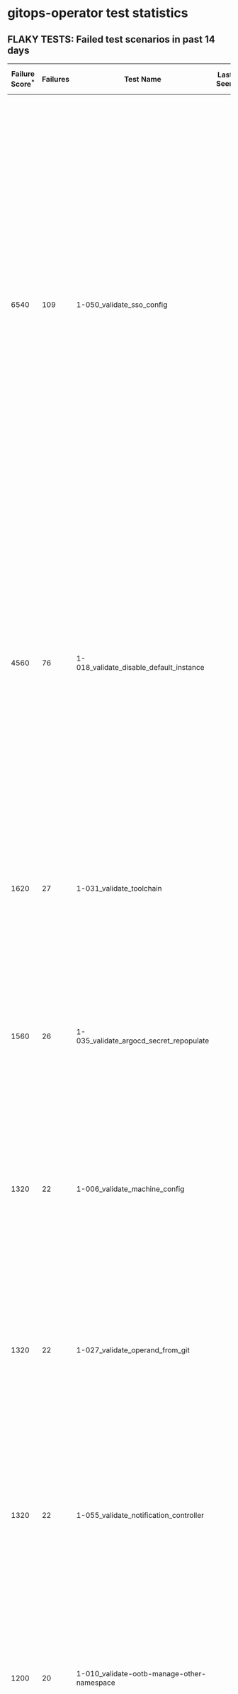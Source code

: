 # gitops-operator test statistics
## FLAKY TESTS: Failed test scenarios in past 14 days
| Failure Score<sup>*</sup> | Failures | Test Name | Last Seen | PR List and Logs 
|---|---|---|---|---|
| 6540 | 109 | 1-050_validate_sso_config  |  | 10: [#514](https://github.com/redhat-developer/gitops-operator/pull//514)<sup>[1](https://storage.googleapis.com/origin-ci-test/pr-logs/pull/redhat-developer_gitops-operator/514/pull-ci-redhat-developer-gitops-operator-master-v4.12-kuttl-sequential/1658465084092977152/build-log.txt), [2](https://storage.googleapis.com/origin-ci-test/pr-logs/pull/redhat-developer_gitops-operator/514/pull-ci-redhat-developer-gitops-operator-master-v4.11-kuttl-sequential/1658354300088225792/build-log.txt), [3](https://storage.googleapis.com/origin-ci-test/pr-logs/pull/redhat-developer_gitops-operator/514/pull-ci-redhat-developer-gitops-operator-master-v4.11-kuttl-sequential/1658465084034256896/build-log.txt), [4](https://storage.googleapis.com/origin-ci-test/pr-logs/pull/redhat-developer_gitops-operator/514/pull-ci-redhat-developer-gitops-operator-master-v4.11-kuttl-sequential/1658420425194999808/build-log.txt), [5](https://storage.googleapis.com/origin-ci-test/pr-logs/pull/redhat-developer_gitops-operator/514/pull-ci-redhat-developer-gitops-operator-master-v4.10-kuttl-sequential/1658465083979730944/build-log.txt), [6](https://storage.googleapis.com/origin-ci-test/pr-logs/pull/redhat-developer_gitops-operator/514/pull-ci-redhat-developer-gitops-operator-master-v4.12-kuttl-sequential/1658354300113391616/build-log.txt), [7](https://storage.googleapis.com/origin-ci-test/pr-logs/pull/redhat-developer_gitops-operator/514/pull-ci-redhat-developer-gitops-operator-master-v4.10-kuttl-sequential/1658420425165639680/build-log.txt), [8](https://storage.googleapis.com/origin-ci-test/pr-logs/pull/redhat-developer_gitops-operator/514/pull-ci-redhat-developer-gitops-operator-master-v4.11-kuttl-sequential/1658197836946214912/build-log.txt), [9](https://storage.googleapis.com/origin-ci-test/pr-logs/pull/redhat-developer_gitops-operator/514/pull-ci-redhat-developer-gitops-operator-master-v4.11-kuttl-sequential/1658392432355577856/build-log.txt), [10](https://storage.googleapis.com/origin-ci-test/pr-logs/pull/redhat-developer_gitops-operator/514/pull-ci-redhat-developer-gitops-operator-master-v4.10-kuttl-sequential/1658392420389228544/build-log.txt), [11](https://storage.googleapis.com/origin-ci-test/pr-logs/pull/redhat-developer_gitops-operator/514/pull-ci-redhat-developer-gitops-operator-master-v4.11-kuttl-sequential/1658365358920175616/build-log.txt)</sup> [#510](https://github.com/redhat-developer/gitops-operator/pull//510)<sup>[1](https://storage.googleapis.com/origin-ci-test/pr-logs/pull/redhat-developer_gitops-operator/510/pull-ci-redhat-developer-gitops-operator-master-v4.10-kuttl-sequential/1658059091932614656/build-log.txt), [2](https://storage.googleapis.com/origin-ci-test/pr-logs/pull/redhat-developer_gitops-operator/510/pull-ci-redhat-developer-gitops-operator-master-v4.12-kuttl-sequential/1658059095208366080/build-log.txt), [3](https://storage.googleapis.com/origin-ci-test/pr-logs/pull/redhat-developer_gitops-operator/510/pull-ci-redhat-developer-gitops-operator-master-v4.10-kuttl-sequential/1658215010754629632/build-log.txt), [4](https://storage.googleapis.com/origin-ci-test/pr-logs/pull/redhat-developer_gitops-operator/510/pull-ci-redhat-developer-gitops-operator-master-v4.12-kuttl-sequential/1658358886354128896/build-log.txt), [5](https://storage.googleapis.com/origin-ci-test/pr-logs/pull/redhat-developer_gitops-operator/510/pull-ci-redhat-developer-gitops-operator-master-v4.12-kuttl-sequential/1658506226616504320/build-log.txt), [6](https://storage.googleapis.com/origin-ci-test/pr-logs/pull/redhat-developer_gitops-operator/510/pull-ci-redhat-developer-gitops-operator-master-v4.12-kuttl-sequential/1658215010867875840/build-log.txt), [7](https://storage.googleapis.com/origin-ci-test/pr-logs/pull/redhat-developer_gitops-operator/510/pull-ci-redhat-developer-gitops-operator-master-v4.11-kuttl-sequential/1658059092075220992/build-log.txt), [8](https://storage.googleapis.com/origin-ci-test/pr-logs/pull/redhat-developer_gitops-operator/510/pull-ci-redhat-developer-gitops-operator-master-v4.10-kuttl-sequential/1658506223344947200/build-log.txt), [9](https://storage.googleapis.com/origin-ci-test/pr-logs/pull/redhat-developer_gitops-operator/510/pull-ci-redhat-developer-gitops-operator-master-v4.10-kuttl-sequential/1658358855622463488/build-log.txt), [10](https://storage.googleapis.com/origin-ci-test/pr-logs/pull/redhat-developer_gitops-operator/510/pull-ci-redhat-developer-gitops-operator-master-v4.11-kuttl-sequential/1658215010838515712/build-log.txt), [11](https://storage.googleapis.com/origin-ci-test/pr-logs/pull/redhat-developer_gitops-operator/510/pull-ci-redhat-developer-gitops-operator-master-v4.11-kuttl-sequential/1658358867030970368/build-log.txt)</sup> [#508](https://github.com/redhat-developer/gitops-operator/pull//508)<sup>[1](https://storage.googleapis.com/origin-ci-test/pr-logs/pull/redhat-developer_gitops-operator/508/pull-ci-redhat-developer-gitops-operator-master-v4.10-kuttl-sequential/1658354020936323072/build-log.txt), [2](https://storage.googleapis.com/origin-ci-test/pr-logs/pull/redhat-developer_gitops-operator/508/pull-ci-redhat-developer-gitops-operator-master-v4.12-kuttl-sequential/1658198193130704896/build-log.txt), [3](https://storage.googleapis.com/origin-ci-test/pr-logs/pull/redhat-developer_gitops-operator/508/pull-ci-redhat-developer-gitops-operator-master-v4.10-kuttl-sequential/1658163454709600256/build-log.txt), [4](https://storage.googleapis.com/origin-ci-test/pr-logs/pull/redhat-developer_gitops-operator/508/pull-ci-redhat-developer-gitops-operator-master-v4.12-kuttl-sequential/1658331608115056640/build-log.txt), [5](https://storage.googleapis.com/origin-ci-test/pr-logs/pull/redhat-developer_gitops-operator/508/pull-ci-redhat-developer-gitops-operator-master-v4.12-kuttl-sequential/1658154383365378048/build-log.txt), [6](https://storage.googleapis.com/origin-ci-test/pr-logs/pull/redhat-developer_gitops-operator/508/pull-ci-redhat-developer-gitops-operator-master-v4.10-kuttl-sequential/1658567556685893632/build-log.txt), [7](https://storage.googleapis.com/origin-ci-test/pr-logs/pull/redhat-developer_gitops-operator/508/pull-ci-redhat-developer-gitops-operator-master-v4.11-kuttl-sequential/1658129937313304576/build-log.txt), [8](https://storage.googleapis.com/origin-ci-test/pr-logs/pull/redhat-developer_gitops-operator/508/pull-ci-redhat-developer-gitops-operator-master-v4.11-kuttl-sequential/1658567556832694272/build-log.txt), [9](https://storage.googleapis.com/origin-ci-test/pr-logs/pull/redhat-developer_gitops-operator/508/pull-ci-redhat-developer-gitops-operator-master-v4.11-kuttl-sequential/1658354021087318016/build-log.txt), [10](https://storage.googleapis.com/origin-ci-test/pr-logs/pull/redhat-developer_gitops-operator/508/pull-ci-redhat-developer-gitops-operator-master-v4.12-kuttl-sequential/1658180853982826496/build-log.txt), [11](https://storage.googleapis.com/origin-ci-test/pr-logs/pull/redhat-developer_gitops-operator/508/pull-ci-redhat-developer-gitops-operator-master-v4.11-kuttl-sequential/1658180850874847232/build-log.txt), [12](https://storage.googleapis.com/origin-ci-test/pr-logs/pull/redhat-developer_gitops-operator/508/pull-ci-redhat-developer-gitops-operator-master-v4.11-kuttl-sequential/1658331608089890816/build-log.txt), [13](https://storage.googleapis.com/origin-ci-test/pr-logs/pull/redhat-developer_gitops-operator/508/pull-ci-redhat-developer-gitops-operator-master-v4.12-kuttl-sequential/1658567560020365312/build-log.txt)</sup> [#505](https://github.com/redhat-developer/gitops-operator/pull//505)<sup>[1](https://storage.googleapis.com/origin-ci-test/pr-logs/pull/redhat-developer_gitops-operator/505/pull-ci-redhat-developer-gitops-operator-master-v4.10-kuttl-sequential/1658010095881031680/build-log.txt), [2](https://storage.googleapis.com/origin-ci-test/pr-logs/pull/redhat-developer_gitops-operator/505/pull-ci-redhat-developer-gitops-operator-master-v4.11-kuttl-sequential/1657942367698685952/build-log.txt), [3](https://storage.googleapis.com/origin-ci-test/pr-logs/pull/redhat-developer_gitops-operator/505/pull-ci-redhat-developer-gitops-operator-master-v4.11-kuttl-sequential/1658049413311893504/build-log.txt), [4](https://storage.googleapis.com/origin-ci-test/pr-logs/pull/redhat-developer_gitops-operator/505/pull-ci-redhat-developer-gitops-operator-master-v4.12-kuttl-sequential/1658153502930636800/build-log.txt), [5](https://storage.googleapis.com/origin-ci-test/pr-logs/pull/redhat-developer_gitops-operator/505/pull-ci-redhat-developer-gitops-operator-master-v4.10-kuttl-sequential/1658071704628367360/build-log.txt), [6](https://storage.googleapis.com/origin-ci-test/pr-logs/pull/redhat-developer_gitops-operator/505/pull-ci-redhat-developer-gitops-operator-master-v4.12-kuttl-sequential/1658010099144200192/build-log.txt), [7](https://storage.googleapis.com/origin-ci-test/pr-logs/pull/redhat-developer_gitops-operator/505/pull-ci-redhat-developer-gitops-operator-master-v4.10-kuttl-sequential/1658120807475318784/build-log.txt), [8](https://storage.googleapis.com/origin-ci-test/pr-logs/pull/redhat-developer_gitops-operator/505/pull-ci-redhat-developer-gitops-operator-master-v4.10-kuttl-sequential/1658306858416345088/build-log.txt), [9](https://storage.googleapis.com/origin-ci-test/pr-logs/pull/redhat-developer_gitops-operator/505/pull-ci-redhat-developer-gitops-operator-master-v4.10-kuttl-sequential/1658190021930258432/build-log.txt), [10](https://storage.googleapis.com/origin-ci-test/pr-logs/pull/redhat-developer_gitops-operator/505/pull-ci-redhat-developer-gitops-operator-master-v4.12-kuttl-sequential/1658190022047698944/build-log.txt), [11](https://storage.googleapis.com/origin-ci-test/pr-logs/pull/redhat-developer_gitops-operator/505/pull-ci-redhat-developer-gitops-operator-master-v4.10-kuttl-sequential/1658049413173481472/build-log.txt), [12](https://storage.googleapis.com/origin-ci-test/pr-logs/pull/redhat-developer_gitops-operator/505/pull-ci-redhat-developer-gitops-operator-master-v4.12-kuttl-sequential/1658140130528989184/build-log.txt), [13](https://storage.googleapis.com/origin-ci-test/pr-logs/pull/redhat-developer_gitops-operator/505/pull-ci-redhat-developer-gitops-operator-master-v4.12-kuttl-sequential/1658306858449899520/build-log.txt), [14](https://storage.googleapis.com/origin-ci-test/pr-logs/pull/redhat-developer_gitops-operator/505/pull-ci-redhat-developer-gitops-operator-master-v4.12-kuttl-sequential/1658049416503758848/build-log.txt), [15](https://storage.googleapis.com/origin-ci-test/pr-logs/pull/redhat-developer_gitops-operator/505/pull-ci-redhat-developer-gitops-operator-master-v4.10-kuttl-sequential/1657942367560273920/build-log.txt), [16](https://storage.googleapis.com/origin-ci-test/pr-logs/pull/redhat-developer_gitops-operator/505/pull-ci-redhat-developer-gitops-operator-master-v4.10-kuttl-sequential/1658174433577144320/build-log.txt), [17](https://storage.googleapis.com/origin-ci-test/pr-logs/pull/redhat-developer_gitops-operator/505/pull-ci-redhat-developer-gitops-operator-master-v4.10-kuttl-sequential/1658140130440908800/build-log.txt)</sup> [#503](https://github.com/redhat-developer/gitops-operator/pull//503)<sup>[1](https://storage.googleapis.com/origin-ci-test/pr-logs/pull/redhat-developer_gitops-operator/503/pull-ci-redhat-developer-gitops-operator-master-v4.11-kuttl-sequential/1658391015171559424/build-log.txt), [2](https://storage.googleapis.com/origin-ci-test/pr-logs/pull/redhat-developer_gitops-operator/503/pull-ci-redhat-developer-gitops-operator-master-v4.10-kuttl-sequential/1658391002689310720/build-log.txt), [3](https://storage.googleapis.com/origin-ci-test/pr-logs/pull/redhat-developer_gitops-operator/503/pull-ci-redhat-developer-gitops-operator-master-v4.12-kuttl-sequential/1658391025212723200/build-log.txt), [4](https://storage.googleapis.com/origin-ci-test/pr-logs/pull/redhat-developer_gitops-operator/503/pull-ci-redhat-developer-gitops-operator-master-v4.12-kuttl-sequential/1658457231030489088/build-log.txt)</sup> [#501](https://github.com/redhat-developer/gitops-operator/pull//501)<sup>[1](https://storage.googleapis.com/origin-ci-test/pr-logs/pull/redhat-developer_gitops-operator/501/pull-ci-redhat-developer-gitops-operator-master-v4.12-kuttl-sequential/1657004468954206208/build-log.txt), [2](https://storage.googleapis.com/origin-ci-test/pr-logs/pull/redhat-developer_gitops-operator/501/pull-ci-redhat-developer-gitops-operator-master-v4.12-kuttl-sequential/1657084514473611264/build-log.txt), [3](https://storage.googleapis.com/origin-ci-test/pr-logs/pull/redhat-developer_gitops-operator/501/pull-ci-redhat-developer-gitops-operator-master-v4.12-kuttl-sequential/1656339950376849408/build-log.txt), [4](https://storage.googleapis.com/origin-ci-test/pr-logs/pull/redhat-developer_gitops-operator/501/pull-ci-redhat-developer-gitops-operator-master-v4.12-kuttl-sequential/1656534343239077888/build-log.txt), [5](https://storage.googleapis.com/origin-ci-test/pr-logs/pull/redhat-developer_gitops-operator/501/pull-ci-redhat-developer-gitops-operator-master-v4.10-kuttl-sequential/1656339947088515072/build-log.txt), [6](https://storage.googleapis.com/origin-ci-test/pr-logs/pull/redhat-developer_gitops-operator/501/pull-ci-redhat-developer-gitops-operator-master-v4.11-kuttl-sequential/1657053258805415936/build-log.txt), [7](https://storage.googleapis.com/origin-ci-test/pr-logs/pull/redhat-developer_gitops-operator/501/pull-ci-redhat-developer-gitops-operator-master-v4.11-kuttl-sequential/1656559146540994560/build-log.txt), [8](https://storage.googleapis.com/origin-ci-test/pr-logs/pull/redhat-developer_gitops-operator/501/pull-ci-redhat-developer-gitops-operator-master-v4.11-kuttl-sequential/1657032837796204544/build-log.txt), [9](https://storage.googleapis.com/origin-ci-test/pr-logs/pull/redhat-developer_gitops-operator/501/pull-ci-redhat-developer-gitops-operator-master-v4.11-kuttl-sequential/1656895839949295616/build-log.txt), [10](https://storage.googleapis.com/origin-ci-test/pr-logs/pull/redhat-developer_gitops-operator/501/pull-ci-redhat-developer-gitops-operator-master-v4.12-kuttl-sequential/1656370998829649920/build-log.txt), [11](https://storage.googleapis.com/origin-ci-test/pr-logs/pull/redhat-developer_gitops-operator/501/pull-ci-redhat-developer-gitops-operator-master-v4.11-kuttl-sequential/1657760389410066432/build-log.txt), [12](https://storage.googleapis.com/origin-ci-test/pr-logs/pull/redhat-developer_gitops-operator/501/pull-ci-redhat-developer-gitops-operator-master-v4.10-kuttl-sequential/1656559113414381568/build-log.txt), [13](https://storage.googleapis.com/origin-ci-test/pr-logs/pull/redhat-developer_gitops-operator/501/pull-ci-redhat-developer-gitops-operator-master-v4.12-kuttl-sequential/1657057777031319552/build-log.txt), [14](https://storage.googleapis.com/origin-ci-test/pr-logs/pull/redhat-developer_gitops-operator/501/pull-ci-redhat-developer-gitops-operator-master-v4.11-kuttl-sequential/1657004468895485952/build-log.txt), [15](https://storage.googleapis.com/origin-ci-test/pr-logs/pull/redhat-developer_gitops-operator/501/pull-ci-redhat-developer-gitops-operator-master-v4.11-kuttl-sequential/1657042481423847424/build-log.txt), [16](https://storage.googleapis.com/origin-ci-test/pr-logs/pull/redhat-developer_gitops-operator/501/pull-ci-redhat-developer-gitops-operator-master-v4.10-kuttl-sequential/1656534375157731328/build-log.txt), [17](https://storage.googleapis.com/origin-ci-test/pr-logs/pull/redhat-developer_gitops-operator/501/pull-ci-redhat-developer-gitops-operator-master-v4.12-kuttl-sequential/1656895840012210176/build-log.txt), [18](https://storage.googleapis.com/origin-ci-test/pr-logs/pull/redhat-developer_gitops-operator/501/pull-ci-redhat-developer-gitops-operator-master-v4.12-kuttl-sequential/1656559145744076800/build-log.txt), [19](https://storage.googleapis.com/origin-ci-test/pr-logs/pull/redhat-developer_gitops-operator/501/pull-ci-redhat-developer-gitops-operator-master-v4.12-kuttl-sequential/1657048934998085632/build-log.txt), [20](https://storage.googleapis.com/origin-ci-test/pr-logs/pull/redhat-developer_gitops-operator/501/pull-ci-redhat-developer-gitops-operator-master-v4.10-kuttl-sequential/1656742147245740032/build-log.txt), [21](https://storage.googleapis.com/origin-ci-test/pr-logs/pull/redhat-developer_gitops-operator/501/pull-ci-redhat-developer-gitops-operator-master-v4.10-kuttl-sequential/1656895839890575360/build-log.txt), [22](https://storage.googleapis.com/origin-ci-test/pr-logs/pull/redhat-developer_gitops-operator/501/pull-ci-redhat-developer-gitops-operator-master-v4.11-kuttl-sequential/1657061843220303872/build-log.txt), [23](https://storage.googleapis.com/origin-ci-test/pr-logs/pull/redhat-developer_gitops-operator/501/pull-ci-redhat-developer-gitops-operator-master-v4.11-kuttl-sequential/1657433244150272000/build-log.txt), [24](https://storage.googleapis.com/origin-ci-test/pr-logs/pull/redhat-developer_gitops-operator/501/pull-ci-redhat-developer-gitops-operator-master-v4.12-kuttl-sequential/1657433244175437824/build-log.txt), [25](https://storage.googleapis.com/origin-ci-test/pr-logs/pull/redhat-developer_gitops-operator/501/pull-ci-redhat-developer-gitops-operator-master-v4.11-kuttl-sequential/1656742147400929280/build-log.txt), [26](https://storage.googleapis.com/origin-ci-test/pr-logs/pull/redhat-developer_gitops-operator/501/pull-ci-redhat-developer-gitops-operator-master-v4.12-kuttl-sequential/1657039887838220288/build-log.txt), [27](https://storage.googleapis.com/origin-ci-test/pr-logs/pull/redhat-developer_gitops-operator/501/pull-ci-redhat-developer-gitops-operator-master-v4.11-kuttl-sequential/1656534392761225216/build-log.txt), [28](https://storage.googleapis.com/origin-ci-test/pr-logs/pull/redhat-developer_gitops-operator/501/pull-ci-redhat-developer-gitops-operator-master-v4.12-kuttl-sequential/1656742150584406016/build-log.txt), [29](https://storage.googleapis.com/origin-ci-test/pr-logs/pull/redhat-developer_gitops-operator/501/pull-ci-redhat-developer-gitops-operator-master-v4.12-kuttl-sequential/1657018586960498688/build-log.txt), [30](https://storage.googleapis.com/origin-ci-test/pr-logs/pull/redhat-developer_gitops-operator/501/pull-ci-redhat-developer-gitops-operator-master-v4.12-kuttl-sequential/1657760389439426560/build-log.txt)</sup> [#500](https://github.com/redhat-developer/gitops-operator/pull//500)<sup>[1](https://storage.googleapis.com/origin-ci-test/pr-logs/pull/redhat-developer_gitops-operator/500/pull-ci-redhat-developer-gitops-operator-master-v4.11-kuttl-sequential/1656310955463675904/build-log.txt), [2](https://storage.googleapis.com/origin-ci-test/pr-logs/pull/redhat-developer_gitops-operator/500/pull-ci-redhat-developer-gitops-operator-master-v4.12-kuttl-sequential/1655787391522181120/build-log.txt), [3](https://storage.googleapis.com/origin-ci-test/pr-logs/pull/redhat-developer_gitops-operator/500/pull-ci-redhat-developer-gitops-operator-master-v4.11-kuttl-sequential/1656374272265818112/build-log.txt), [4](https://storage.googleapis.com/origin-ci-test/pr-logs/pull/redhat-developer_gitops-operator/500/pull-ci-redhat-developer-gitops-operator-master-v4.10-kuttl-sequential/1656342991750565888/build-log.txt), [5](https://storage.googleapis.com/origin-ci-test/pr-logs/pull/redhat-developer_gitops-operator/500/pull-ci-redhat-developer-gitops-operator-master-v4.11-kuttl-sequential/1657053555426594816/build-log.txt), [6](https://storage.googleapis.com/origin-ci-test/pr-logs/pull/redhat-developer_gitops-operator/500/pull-ci-redhat-developer-gitops-operator-master-v4.10-kuttl-sequential/1655689938349330432/build-log.txt), [7](https://storage.googleapis.com/origin-ci-test/pr-logs/pull/redhat-developer_gitops-operator/500/pull-ci-redhat-developer-gitops-operator-master-v4.12-kuttl-sequential/1655689941503447040/build-log.txt), [8](https://storage.googleapis.com/origin-ci-test/pr-logs/pull/redhat-developer_gitops-operator/500/pull-ci-redhat-developer-gitops-operator-master-v4.11-kuttl-sequential/1655689938504519680/build-log.txt), [9](https://storage.googleapis.com/origin-ci-test/pr-logs/pull/redhat-developer_gitops-operator/500/pull-ci-redhat-developer-gitops-operator-master-v4.12-kuttl-sequential/1655801848910581760/build-log.txt), [10](https://storage.googleapis.com/origin-ci-test/pr-logs/pull/redhat-developer_gitops-operator/500/pull-ci-redhat-developer-gitops-operator-master-v4.11-kuttl-sequential/1657038352584544256/build-log.txt), [11](https://storage.googleapis.com/origin-ci-test/pr-logs/pull/redhat-developer_gitops-operator/500/pull-ci-redhat-developer-gitops-operator-master-v4.11-kuttl-sequential/1656636866172030976/build-log.txt), [12](https://storage.googleapis.com/origin-ci-test/pr-logs/pull/redhat-developer_gitops-operator/500/pull-ci-redhat-developer-gitops-operator-master-v4.11-kuttl-sequential/1655816338947444736/build-log.txt), [13](https://storage.googleapis.com/origin-ci-test/pr-logs/pull/redhat-developer_gitops-operator/500/pull-ci-redhat-developer-gitops-operator-master-v4.11-kuttl-sequential/1656617822215737344/build-log.txt), [14](https://storage.googleapis.com/origin-ci-test/pr-logs/pull/redhat-developer_gitops-operator/500/pull-ci-redhat-developer-gitops-operator-master-v4.10-kuttl-sequential/1655826834366926848/build-log.txt), [15](https://storage.googleapis.com/origin-ci-test/pr-logs/pull/redhat-developer_gitops-operator/500/pull-ci-redhat-developer-gitops-operator-master-v4.11-kuttl-sequential/1657433276911980544/build-log.txt)</sup> [#499](https://github.com/redhat-developer/gitops-operator/pull//499)<sup>[1](https://storage.googleapis.com/origin-ci-test/pr-logs/pull/redhat-developer_gitops-operator/499/pull-ci-redhat-developer-gitops-operator-master-v4.10-kuttl-sequential/1655677257546469376/build-log.txt), [2](https://storage.googleapis.com/origin-ci-test/pr-logs/pull/redhat-developer_gitops-operator/499/pull-ci-redhat-developer-gitops-operator-master-v4.12-kuttl-sequential/1655677260847386624/build-log.txt), [3](https://storage.googleapis.com/origin-ci-test/pr-logs/pull/redhat-developer_gitops-operator/499/pull-ci-redhat-developer-gitops-operator-master-v4.10-kuttl-sequential/1656308002044514304/build-log.txt), [4](https://storage.googleapis.com/origin-ci-test/pr-logs/pull/redhat-developer_gitops-operator/499/pull-ci-redhat-developer-gitops-operator-master-v4.11-kuttl-sequential/1656308002191314944/build-log.txt)</sup> [#497](https://github.com/redhat-developer/gitops-operator/pull//497)<sup>[1](https://storage.googleapis.com/origin-ci-test/pr-logs/pull/redhat-developer_gitops-operator/497/pull-ci-redhat-developer-gitops-operator-master-v4.12-kuttl-sequential/1657982713056989184/build-log.txt), [2](https://storage.googleapis.com/origin-ci-test/pr-logs/pull/redhat-developer_gitops-operator/497/pull-ci-redhat-developer-gitops-operator-master-v4.10-kuttl-sequential/1657982709890289664/build-log.txt)</sup> [#486](https://github.com/redhat-developer/gitops-operator/pull//486)<sup>[1](https://storage.googleapis.com/origin-ci-test/pr-logs/pull/redhat-developer_gitops-operator/486/pull-ci-redhat-developer-gitops-operator-master-v4.11-kuttl-sequential/1655801807307280384/build-log.txt), [2](https://storage.googleapis.com/origin-ci-test/pr-logs/pull/redhat-developer_gitops-operator/486/pull-ci-redhat-developer-gitops-operator-master-v4.10-kuttl-sequential/1655801807147896832/build-log.txt)</sup> 
| 4560 | 76 | 1-018_validate_disable_default_instance  |  | 11: [#514](https://github.com/redhat-developer/gitops-operator/pull//514)<sup>[1](https://storage.googleapis.com/origin-ci-test/pr-logs/pull/redhat-developer_gitops-operator/514/pull-ci-redhat-developer-gitops-operator-master-v4.12-kuttl-sequential/1658465084092977152/build-log.txt), [2](https://storage.googleapis.com/origin-ci-test/pr-logs/pull/redhat-developer_gitops-operator/514/pull-ci-redhat-developer-gitops-operator-master-v4.11-kuttl-sequential/1658465084034256896/build-log.txt), [3](https://storage.googleapis.com/origin-ci-test/pr-logs/pull/redhat-developer_gitops-operator/514/pull-ci-redhat-developer-gitops-operator-master-v4.11-kuttl-sequential/1658197836946214912/build-log.txt), [4](https://storage.googleapis.com/origin-ci-test/pr-logs/pull/redhat-developer_gitops-operator/514/pull-ci-redhat-developer-gitops-operator-master-v4.11-kuttl-sequential/1658392432355577856/build-log.txt)</sup> [#510](https://github.com/redhat-developer/gitops-operator/pull//510)<sup>[1](https://storage.googleapis.com/origin-ci-test/pr-logs/pull/redhat-developer_gitops-operator/510/pull-ci-redhat-developer-gitops-operator-master-v4.12-kuttl-sequential/1658059095208366080/build-log.txt), [2](https://storage.googleapis.com/origin-ci-test/pr-logs/pull/redhat-developer_gitops-operator/510/pull-ci-redhat-developer-gitops-operator-master-v4.10-kuttl-sequential/1658215010754629632/build-log.txt), [3](https://storage.googleapis.com/origin-ci-test/pr-logs/pull/redhat-developer_gitops-operator/510/pull-ci-redhat-developer-gitops-operator-master-v4.12-kuttl-sequential/1658358886354128896/build-log.txt), [4](https://storage.googleapis.com/origin-ci-test/pr-logs/pull/redhat-developer_gitops-operator/510/pull-ci-redhat-developer-gitops-operator-master-v4.12-kuttl-sequential/1658506226616504320/build-log.txt), [5](https://storage.googleapis.com/origin-ci-test/pr-logs/pull/redhat-developer_gitops-operator/510/pull-ci-redhat-developer-gitops-operator-master-v4.12-kuttl-sequential/1658215010867875840/build-log.txt), [6](https://storage.googleapis.com/origin-ci-test/pr-logs/pull/redhat-developer_gitops-operator/510/pull-ci-redhat-developer-gitops-operator-master-v4.11-kuttl-sequential/1658059092075220992/build-log.txt), [7](https://storage.googleapis.com/origin-ci-test/pr-logs/pull/redhat-developer_gitops-operator/510/pull-ci-redhat-developer-gitops-operator-master-v4.10-kuttl-sequential/1658506223344947200/build-log.txt), [8](https://storage.googleapis.com/origin-ci-test/pr-logs/pull/redhat-developer_gitops-operator/510/pull-ci-redhat-developer-gitops-operator-master-v4.10-kuttl-sequential/1658358855622463488/build-log.txt), [9](https://storage.googleapis.com/origin-ci-test/pr-logs/pull/redhat-developer_gitops-operator/510/pull-ci-redhat-developer-gitops-operator-master-v4.11-kuttl-sequential/1658215010838515712/build-log.txt)</sup> [#508](https://github.com/redhat-developer/gitops-operator/pull//508)<sup>[1](https://storage.googleapis.com/origin-ci-test/pr-logs/pull/redhat-developer_gitops-operator/508/pull-ci-redhat-developer-gitops-operator-master-v4.11-kuttl-sequential/1658163454843817984/build-log.txt), [2](https://storage.googleapis.com/origin-ci-test/pr-logs/pull/redhat-developer_gitops-operator/508/pull-ci-redhat-developer-gitops-operator-master-v4.12-kuttl-sequential/1658124694571716608/build-log.txt), [3](https://storage.googleapis.com/origin-ci-test/pr-logs/pull/redhat-developer_gitops-operator/508/pull-ci-redhat-developer-gitops-operator-master-v4.11-kuttl-sequential/1658002735414382592/build-log.txt), [4](https://storage.googleapis.com/origin-ci-test/pr-logs/pull/redhat-developer_gitops-operator/508/pull-ci-redhat-developer-gitops-operator-master-v4.10-kuttl-sequential/1658163454709600256/build-log.txt), [5](https://storage.googleapis.com/origin-ci-test/pr-logs/pull/redhat-developer_gitops-operator/508/pull-ci-redhat-developer-gitops-operator-master-v4.12-kuttl-sequential/1658154383365378048/build-log.txt), [6](https://storage.googleapis.com/origin-ci-test/pr-logs/pull/redhat-developer_gitops-operator/508/pull-ci-redhat-developer-gitops-operator-master-v4.11-kuttl-sequential/1658129937313304576/build-log.txt), [7](https://storage.googleapis.com/origin-ci-test/pr-logs/pull/redhat-developer_gitops-operator/508/pull-ci-redhat-developer-gitops-operator-master-v4.11-kuttl-sequential/1658042951059640320/build-log.txt), [8](https://storage.googleapis.com/origin-ci-test/pr-logs/pull/redhat-developer_gitops-operator/508/pull-ci-redhat-developer-gitops-operator-master-v4.12-kuttl-sequential/1658002738534944768/build-log.txt)</sup> [#505](https://github.com/redhat-developer/gitops-operator/pull//505)<sup>[1](https://storage.googleapis.com/origin-ci-test/pr-logs/pull/redhat-developer_gitops-operator/505/pull-ci-redhat-developer-gitops-operator-master-v4.11-kuttl-sequential/1658049413311893504/build-log.txt), [2](https://storage.googleapis.com/origin-ci-test/pr-logs/pull/redhat-developer_gitops-operator/505/pull-ci-redhat-developer-gitops-operator-master-v4.12-kuttl-sequential/1658153502930636800/build-log.txt), [3](https://storage.googleapis.com/origin-ci-test/pr-logs/pull/redhat-developer_gitops-operator/505/pull-ci-redhat-developer-gitops-operator-master-v4.12-kuttl-sequential/1658010099144200192/build-log.txt), [4](https://storage.googleapis.com/origin-ci-test/pr-logs/pull/redhat-developer_gitops-operator/505/pull-ci-redhat-developer-gitops-operator-master-v4.10-kuttl-sequential/1658306858416345088/build-log.txt), [5](https://storage.googleapis.com/origin-ci-test/pr-logs/pull/redhat-developer_gitops-operator/505/pull-ci-redhat-developer-gitops-operator-master-v4.10-kuttl-sequential/1658190021930258432/build-log.txt), [6](https://storage.googleapis.com/origin-ci-test/pr-logs/pull/redhat-developer_gitops-operator/505/pull-ci-redhat-developer-gitops-operator-master-v4.12-kuttl-sequential/1658140130528989184/build-log.txt), [7](https://storage.googleapis.com/origin-ci-test/pr-logs/pull/redhat-developer_gitops-operator/505/pull-ci-redhat-developer-gitops-operator-master-v4.12-kuttl-sequential/1658306858449899520/build-log.txt), [8](https://storage.googleapis.com/origin-ci-test/pr-logs/pull/redhat-developer_gitops-operator/505/pull-ci-redhat-developer-gitops-operator-master-v4.12-kuttl-sequential/1658049416503758848/build-log.txt), [9](https://storage.googleapis.com/origin-ci-test/pr-logs/pull/redhat-developer_gitops-operator/505/pull-ci-redhat-developer-gitops-operator-master-v4.10-kuttl-sequential/1658174433577144320/build-log.txt), [10](https://storage.googleapis.com/origin-ci-test/pr-logs/pull/redhat-developer_gitops-operator/505/pull-ci-redhat-developer-gitops-operator-master-v4.10-kuttl-sequential/1658140130440908800/build-log.txt)</sup> [#504](https://github.com/redhat-developer/gitops-operator/pull//504)<sup>[1](https://storage.googleapis.com/origin-ci-test/pr-logs/pull/redhat-developer_gitops-operator/504/pull-ci-redhat-developer-gitops-operator-master-v4.11-kuttl-sequential/1656616513366396928/build-log.txt), [2](https://storage.googleapis.com/origin-ci-test/pr-logs/pull/redhat-developer_gitops-operator/504/pull-ci-redhat-developer-gitops-operator-master-v4.11-kuttl-sequential/1657026044000997376/build-log.txt), [3](https://storage.googleapis.com/origin-ci-test/pr-logs/pull/redhat-developer_gitops-operator/504/pull-ci-redhat-developer-gitops-operator-master-v4.10-kuttl-sequential/1656616513211207680/build-log.txt)</sup> [#503](https://github.com/redhat-developer/gitops-operator/pull//503)<sup>[1](https://storage.googleapis.com/origin-ci-test/pr-logs/pull/redhat-developer_gitops-operator/503/pull-ci-redhat-developer-gitops-operator-master-v4.12-kuttl-sequential/1658457231030489088/build-log.txt)</sup> [#501](https://github.com/redhat-developer/gitops-operator/pull//501)<sup>[1](https://storage.googleapis.com/origin-ci-test/pr-logs/pull/redhat-developer_gitops-operator/501/pull-ci-redhat-developer-gitops-operator-master-v4.12-kuttl-sequential/1657004468954206208/build-log.txt), [2](https://storage.googleapis.com/origin-ci-test/pr-logs/pull/redhat-developer_gitops-operator/501/pull-ci-redhat-developer-gitops-operator-master-v4.12-kuttl-sequential/1657084514473611264/build-log.txt), [3](https://storage.googleapis.com/origin-ci-test/pr-logs/pull/redhat-developer_gitops-operator/501/pull-ci-redhat-developer-gitops-operator-master-v4.10-kuttl-sequential/1656370995537121280/build-log.txt), [4](https://storage.googleapis.com/origin-ci-test/pr-logs/pull/redhat-developer_gitops-operator/501/pull-ci-redhat-developer-gitops-operator-master-v4.11-kuttl-sequential/1657084514444251136/build-log.txt), [5](https://storage.googleapis.com/origin-ci-test/pr-logs/pull/redhat-developer_gitops-operator/501/pull-ci-redhat-developer-gitops-operator-master-v4.11-kuttl-sequential/1656559146540994560/build-log.txt), [6](https://storage.googleapis.com/origin-ci-test/pr-logs/pull/redhat-developer_gitops-operator/501/pull-ci-redhat-developer-gitops-operator-master-v4.11-kuttl-sequential/1656895839949295616/build-log.txt), [7](https://storage.googleapis.com/origin-ci-test/pr-logs/pull/redhat-developer_gitops-operator/501/pull-ci-redhat-developer-gitops-operator-master-v4.12-kuttl-sequential/1656370998829649920/build-log.txt), [8](https://storage.googleapis.com/origin-ci-test/pr-logs/pull/redhat-developer_gitops-operator/501/pull-ci-redhat-developer-gitops-operator-master-v4.10-kuttl-sequential/1656559113414381568/build-log.txt), [9](https://storage.googleapis.com/origin-ci-test/pr-logs/pull/redhat-developer_gitops-operator/501/pull-ci-redhat-developer-gitops-operator-master-v4.12-kuttl-sequential/1657057777031319552/build-log.txt), [10](https://storage.googleapis.com/origin-ci-test/pr-logs/pull/redhat-developer_gitops-operator/501/pull-ci-redhat-developer-gitops-operator-master-v4.10-kuttl-sequential/1656534375157731328/build-log.txt), [11](https://storage.googleapis.com/origin-ci-test/pr-logs/pull/redhat-developer_gitops-operator/501/pull-ci-redhat-developer-gitops-operator-master-v4.12-kuttl-sequential/1656559145744076800/build-log.txt), [12](https://storage.googleapis.com/origin-ci-test/pr-logs/pull/redhat-developer_gitops-operator/501/pull-ci-redhat-developer-gitops-operator-master-v4.11-kuttl-sequential/1656339947239510016/build-log.txt), [13](https://storage.googleapis.com/origin-ci-test/pr-logs/pull/redhat-developer_gitops-operator/501/pull-ci-redhat-developer-gitops-operator-master-v4.11-kuttl-sequential/1657017841313910784/build-log.txt), [14](https://storage.googleapis.com/origin-ci-test/pr-logs/pull/redhat-developer_gitops-operator/501/pull-ci-redhat-developer-gitops-operator-master-v4.11-kuttl-sequential/1657433244150272000/build-log.txt), [15](https://storage.googleapis.com/origin-ci-test/pr-logs/pull/redhat-developer_gitops-operator/501/pull-ci-redhat-developer-gitops-operator-master-v4.12-kuttl-sequential/1657028789302988800/build-log.txt), [16](https://storage.googleapis.com/origin-ci-test/pr-logs/pull/redhat-developer_gitops-operator/501/pull-ci-redhat-developer-gitops-operator-master-v4.11-kuttl-sequential/1656742147400929280/build-log.txt), [17](https://storage.googleapis.com/origin-ci-test/pr-logs/pull/redhat-developer_gitops-operator/501/pull-ci-redhat-developer-gitops-operator-master-v4.11-kuttl-sequential/1656534392761225216/build-log.txt)</sup> [#500](https://github.com/redhat-developer/gitops-operator/pull//500)<sup>[1](https://storage.googleapis.com/origin-ci-test/pr-logs/pull/redhat-developer_gitops-operator/500/pull-ci-redhat-developer-gitops-operator-master-v4.11-kuttl-sequential/1656342991771537408/build-log.txt), [2](https://storage.googleapis.com/origin-ci-test/pr-logs/pull/redhat-developer_gitops-operator/500/pull-ci-redhat-developer-gitops-operator-master-v4.11-kuttl-sequential/1657026068046942208/build-log.txt), [3](https://storage.googleapis.com/origin-ci-test/pr-logs/pull/redhat-developer_gitops-operator/500/pull-ci-redhat-developer-gitops-operator-master-v4.10-kuttl-sequential/1656342991750565888/build-log.txt), [4](https://storage.googleapis.com/origin-ci-test/pr-logs/pull/redhat-developer_gitops-operator/500/pull-ci-redhat-developer-gitops-operator-master-v4.10-kuttl-sequential/1656310944013225984/build-log.txt), [5](https://storage.googleapis.com/origin-ci-test/pr-logs/pull/redhat-developer_gitops-operator/500/pull-ci-redhat-developer-gitops-operator-master-v4.11-kuttl-sequential/1655689938504519680/build-log.txt), [6](https://storage.googleapis.com/origin-ci-test/pr-logs/pull/redhat-developer_gitops-operator/500/pull-ci-redhat-developer-gitops-operator-master-v4.11-kuttl-sequential/1657038352584544256/build-log.txt), [7](https://storage.googleapis.com/origin-ci-test/pr-logs/pull/redhat-developer_gitops-operator/500/pull-ci-redhat-developer-gitops-operator-master-v4.11-kuttl-sequential/1656636866172030976/build-log.txt)</sup> [#499](https://github.com/redhat-developer/gitops-operator/pull//499)<sup>[1](https://storage.googleapis.com/origin-ci-test/pr-logs/pull/redhat-developer_gitops-operator/499/pull-ci-redhat-developer-gitops-operator-master-v4.11-kuttl-sequential/1656308002191314944/build-log.txt)</sup> [#497](https://github.com/redhat-developer/gitops-operator/pull//497)<sup>[1](https://storage.googleapis.com/origin-ci-test/pr-logs/pull/redhat-developer_gitops-operator/497/pull-ci-redhat-developer-gitops-operator-master-v4.12-kuttl-sequential/1656535534148784128/build-log.txt), [2](https://storage.googleapis.com/origin-ci-test/pr-logs/pull/redhat-developer_gitops-operator/497/pull-ci-redhat-developer-gitops-operator-master-v4.10-kuttl-sequential/1655944334798753792/build-log.txt), [3](https://storage.googleapis.com/origin-ci-test/pr-logs/pull/redhat-developer_gitops-operator/497/pull-ci-redhat-developer-gitops-operator-master-v4.12-kuttl-sequential/1655944337990619136/build-log.txt), [4](https://storage.googleapis.com/origin-ci-test/pr-logs/pull/redhat-developer_gitops-operator/497/pull-ci-redhat-developer-gitops-operator-master-v4.10-kuttl-sequential/1656331815608127488/build-log.txt), [5](https://storage.googleapis.com/origin-ci-test/pr-logs/pull/redhat-developer_gitops-operator/497/pull-ci-redhat-developer-gitops-operator-master-v4.11-kuttl-sequential/1656331816040140800/build-log.txt), [6](https://storage.googleapis.com/origin-ci-test/pr-logs/pull/redhat-developer_gitops-operator/497/pull-ci-redhat-developer-gitops-operator-master-v4.11-kuttl-sequential/1655889129168179200/build-log.txt), [7](https://storage.googleapis.com/origin-ci-test/pr-logs/pull/redhat-developer_gitops-operator/497/pull-ci-redhat-developer-gitops-operator-master-v4.11-kuttl-sequential/1654458235282788352/build-log.txt), [8](https://storage.googleapis.com/origin-ci-test/pr-logs/pull/redhat-developer_gitops-operator/497/pull-ci-redhat-developer-gitops-operator-master-v4.12-kuttl-sequential/1654473634120470528/build-log.txt), [9](https://storage.googleapis.com/origin-ci-test/pr-logs/pull/redhat-developer_gitops-operator/497/pull-ci-redhat-developer-gitops-operator-master-v4.12-kuttl-sequential/1656331818867101696/build-log.txt), [10](https://storage.googleapis.com/origin-ci-test/pr-logs/pull/redhat-developer_gitops-operator/497/pull-ci-redhat-developer-gitops-operator-master-v4.11-kuttl-sequential/1655257447503237120/build-log.txt)</sup> [#495](https://github.com/redhat-developer/gitops-operator/pull//495)<sup>[1](https://storage.googleapis.com/origin-ci-test/pr-logs/pull/redhat-developer_gitops-operator/495/pull-ci-redhat-developer-gitops-operator-master-v4.12-kuttl-sequential/1655600213999489024/build-log.txt), [2](https://storage.googleapis.com/origin-ci-test/pr-logs/pull/redhat-developer_gitops-operator/495/pull-ci-redhat-developer-gitops-operator-master-v4.12-kuttl-sequential/1655528427429564416/build-log.txt)</sup> 
| 1620 | 27 | 1-031_validate_toolchain  |  | 7: [#514](https://github.com/redhat-developer/gitops-operator/pull//514)<sup>[1](https://storage.googleapis.com/origin-ci-test/pr-logs/pull/redhat-developer_gitops-operator/514/pull-ci-redhat-developer-gitops-operator-master-v4.10-kuttl-sequential/1658465083979730944/build-log.txt)</sup> [#510](https://github.com/redhat-developer/gitops-operator/pull//510)<sup>[1](https://storage.googleapis.com/origin-ci-test/pr-logs/pull/redhat-developer_gitops-operator/510/pull-ci-redhat-developer-gitops-operator-master-v4.10-kuttl-sequential/1658215010754629632/build-log.txt), [2](https://storage.googleapis.com/origin-ci-test/pr-logs/pull/redhat-developer_gitops-operator/510/pull-ci-redhat-developer-gitops-operator-master-v4.10-kuttl-sequential/1658506223344947200/build-log.txt)</sup> [#505](https://github.com/redhat-developer/gitops-operator/pull//505)<sup>[1](https://storage.googleapis.com/origin-ci-test/pr-logs/pull/redhat-developer_gitops-operator/505/pull-ci-redhat-developer-gitops-operator-master-v4.12-kuttl-sequential/1658010099144200192/build-log.txt), [2](https://storage.googleapis.com/origin-ci-test/pr-logs/pull/redhat-developer_gitops-operator/505/pull-ci-redhat-developer-gitops-operator-master-v4.12-kuttl-sequential/1658306858449899520/build-log.txt), [3](https://storage.googleapis.com/origin-ci-test/pr-logs/pull/redhat-developer_gitops-operator/505/pull-ci-redhat-developer-gitops-operator-master-v4.10-kuttl-sequential/1657942367560273920/build-log.txt)</sup> [#501](https://github.com/redhat-developer/gitops-operator/pull//501)<sup>[1](https://storage.googleapis.com/origin-ci-test/pr-logs/pull/redhat-developer_gitops-operator/501/pull-ci-redhat-developer-gitops-operator-master-v4.12-kuttl-sequential/1657004468954206208/build-log.txt), [2](https://storage.googleapis.com/origin-ci-test/pr-logs/pull/redhat-developer_gitops-operator/501/pull-ci-redhat-developer-gitops-operator-master-v4.12-kuttl-sequential/1657028789302988800/build-log.txt)</sup> [#500](https://github.com/redhat-developer/gitops-operator/pull//500)<sup>[1](https://storage.googleapis.com/origin-ci-test/pr-logs/pull/redhat-developer_gitops-operator/500/pull-ci-redhat-developer-gitops-operator-master-v4.11-kuttl-sequential/1657038352584544256/build-log.txt), [2](https://storage.googleapis.com/origin-ci-test/pr-logs/pull/redhat-developer_gitops-operator/500/pull-ci-redhat-developer-gitops-operator-master-v4.11-kuttl-sequential/1657433276911980544/build-log.txt)</sup> [#499](https://github.com/redhat-developer/gitops-operator/pull//499)<sup>[1](https://storage.googleapis.com/origin-ci-test/pr-logs/pull/redhat-developer_gitops-operator/499/pull-ci-redhat-developer-gitops-operator-master-v4.11-kuttl-sequential/1656308002191314944/build-log.txt)</sup> [#497](https://github.com/redhat-developer/gitops-operator/pull//497)<sup>[1](https://storage.googleapis.com/origin-ci-test/pr-logs/pull/redhat-developer_gitops-operator/497/pull-ci-redhat-developer-gitops-operator-master-v4.10-kuttl-sequential/1654473630869884928/build-log.txt), [2](https://storage.googleapis.com/origin-ci-test/pr-logs/pull/redhat-developer_gitops-operator/497/pull-ci-redhat-developer-gitops-operator-master-v4.10-kuttl-sequential/1655944334798753792/build-log.txt), [3](https://storage.googleapis.com/origin-ci-test/pr-logs/pull/redhat-developer_gitops-operator/497/pull-ci-redhat-developer-gitops-operator-master-v4.10-kuttl-sequential/1655889129033961472/build-log.txt), [4](https://storage.googleapis.com/origin-ci-test/pr-logs/pull/redhat-developer_gitops-operator/497/pull-ci-redhat-developer-gitops-operator-master-v4.12-kuttl-sequential/1655257447561957376/build-log.txt), [5](https://storage.googleapis.com/origin-ci-test/pr-logs/pull/redhat-developer_gitops-operator/497/pull-ci-redhat-developer-gitops-operator-master-v4.11-kuttl-sequential/1655944335054606336/build-log.txt), [6](https://storage.googleapis.com/origin-ci-test/pr-logs/pull/redhat-developer_gitops-operator/497/pull-ci-redhat-developer-gitops-operator-master-v4.12-kuttl-sequential/1655944337990619136/build-log.txt), [7](https://storage.googleapis.com/origin-ci-test/pr-logs/pull/redhat-developer_gitops-operator/497/pull-ci-redhat-developer-gitops-operator-master-v4.11-kuttl-sequential/1654473631046045696/build-log.txt), [8](https://storage.googleapis.com/origin-ci-test/pr-logs/pull/redhat-developer_gitops-operator/497/pull-ci-redhat-developer-gitops-operator-master-v4.12-kuttl-sequential/1655889132301324288/build-log.txt), [9](https://storage.googleapis.com/origin-ci-test/pr-logs/pull/redhat-developer_gitops-operator/497/pull-ci-redhat-developer-gitops-operator-master-v4.12-kuttl-sequential/1654458249547616256/build-log.txt), [10](https://storage.googleapis.com/origin-ci-test/pr-logs/pull/redhat-developer_gitops-operator/497/pull-ci-redhat-developer-gitops-operator-master-v4.11-kuttl-sequential/1655889129168179200/build-log.txt), [11](https://storage.googleapis.com/origin-ci-test/pr-logs/pull/redhat-developer_gitops-operator/497/pull-ci-redhat-developer-gitops-operator-master-v4.11-kuttl-sequential/1654458235282788352/build-log.txt), [12](https://storage.googleapis.com/origin-ci-test/pr-logs/pull/redhat-developer_gitops-operator/497/pull-ci-redhat-developer-gitops-operator-master-v4.12-kuttl-sequential/1654473634120470528/build-log.txt), [13](https://storage.googleapis.com/origin-ci-test/pr-logs/pull/redhat-developer_gitops-operator/497/pull-ci-redhat-developer-gitops-operator-master-v4.11-kuttl-sequential/1655257447503237120/build-log.txt), [14](https://storage.googleapis.com/origin-ci-test/pr-logs/pull/redhat-developer_gitops-operator/497/pull-ci-redhat-developer-gitops-operator-master-v4.10-kuttl-sequential/1655257447448711168/build-log.txt), [15](https://storage.googleapis.com/origin-ci-test/pr-logs/pull/redhat-developer_gitops-operator/497/pull-ci-redhat-developer-gitops-operator-master-v4.10-kuttl-sequential/1654458224801222656/build-log.txt)</sup> 
| 1560 | 26 | 1-035_validate_argocd_secret_repopulate  |  | 7: [#514](https://github.com/redhat-developer/gitops-operator/pull//514)<sup>[1](https://storage.googleapis.com/origin-ci-test/pr-logs/pull/redhat-developer_gitops-operator/514/pull-ci-redhat-developer-gitops-operator-master-v4.11-kuttl-sequential/1658465084034256896/build-log.txt), [2](https://storage.googleapis.com/origin-ci-test/pr-logs/pull/redhat-developer_gitops-operator/514/pull-ci-redhat-developer-gitops-operator-master-v4.10-kuttl-sequential/1658465083979730944/build-log.txt)</sup> [#510](https://github.com/redhat-developer/gitops-operator/pull//510)<sup>[1](https://storage.googleapis.com/origin-ci-test/pr-logs/pull/redhat-developer_gitops-operator/510/pull-ci-redhat-developer-gitops-operator-master-v4.12-kuttl-sequential/1658059095208366080/build-log.txt)</sup> [#508](https://github.com/redhat-developer/gitops-operator/pull//508)<sup>[1](https://storage.googleapis.com/origin-ci-test/pr-logs/pull/redhat-developer_gitops-operator/508/pull-ci-redhat-developer-gitops-operator-master-v4.11-kuttl-sequential/1658002735414382592/build-log.txt), [2](https://storage.googleapis.com/origin-ci-test/pr-logs/pull/redhat-developer_gitops-operator/508/pull-ci-redhat-developer-gitops-operator-master-v4.10-kuttl-sequential/1658354020936323072/build-log.txt), [3](https://storage.googleapis.com/origin-ci-test/pr-logs/pull/redhat-developer_gitops-operator/508/pull-ci-redhat-developer-gitops-operator-master-v4.10-kuttl-sequential/1658567556685893632/build-log.txt), [4](https://storage.googleapis.com/origin-ci-test/pr-logs/pull/redhat-developer_gitops-operator/508/pull-ci-redhat-developer-gitops-operator-master-v4.11-kuttl-sequential/1658042951059640320/build-log.txt), [5](https://storage.googleapis.com/origin-ci-test/pr-logs/pull/redhat-developer_gitops-operator/508/pull-ci-redhat-developer-gitops-operator-master-v4.11-kuttl-sequential/1658567556832694272/build-log.txt), [6](https://storage.googleapis.com/origin-ci-test/pr-logs/pull/redhat-developer_gitops-operator/508/pull-ci-redhat-developer-gitops-operator-master-v4.11-kuttl-sequential/1658354021087318016/build-log.txt), [7](https://storage.googleapis.com/origin-ci-test/pr-logs/pull/redhat-developer_gitops-operator/508/pull-ci-redhat-developer-gitops-operator-master-v4.11-kuttl-sequential/1658331608089890816/build-log.txt), [8](https://storage.googleapis.com/origin-ci-test/pr-logs/pull/redhat-developer_gitops-operator/508/pull-ci-redhat-developer-gitops-operator-master-v4.12-kuttl-sequential/1658002738534944768/build-log.txt), [9](https://storage.googleapis.com/origin-ci-test/pr-logs/pull/redhat-developer_gitops-operator/508/pull-ci-redhat-developer-gitops-operator-master-v4.12-kuttl-sequential/1658567560020365312/build-log.txt)</sup> [#505](https://github.com/redhat-developer/gitops-operator/pull//505)<sup>[1](https://storage.googleapis.com/origin-ci-test/pr-logs/pull/redhat-developer_gitops-operator/505/pull-ci-redhat-developer-gitops-operator-master-v4.12-kuttl-sequential/1658153502930636800/build-log.txt), [2](https://storage.googleapis.com/origin-ci-test/pr-logs/pull/redhat-developer_gitops-operator/505/pull-ci-redhat-developer-gitops-operator-master-v4.10-kuttl-sequential/1658306858416345088/build-log.txt), [3](https://storage.googleapis.com/origin-ci-test/pr-logs/pull/redhat-developer_gitops-operator/505/pull-ci-redhat-developer-gitops-operator-master-v4.12-kuttl-sequential/1658140130528989184/build-log.txt), [4](https://storage.googleapis.com/origin-ci-test/pr-logs/pull/redhat-developer_gitops-operator/505/pull-ci-redhat-developer-gitops-operator-master-v4.10-kuttl-sequential/1658140130440908800/build-log.txt)</sup> [#503](https://github.com/redhat-developer/gitops-operator/pull//503)<sup>[1](https://storage.googleapis.com/origin-ci-test/pr-logs/pull/redhat-developer_gitops-operator/503/pull-ci-redhat-developer-gitops-operator-master-v4.12-kuttl-sequential/1658457231030489088/build-log.txt)</sup> [#501](https://github.com/redhat-developer/gitops-operator/pull//501)<sup>[1](https://storage.googleapis.com/origin-ci-test/pr-logs/pull/redhat-developer_gitops-operator/501/pull-ci-redhat-developer-gitops-operator-master-v4.11-kuttl-sequential/1657053258805415936/build-log.txt), [2](https://storage.googleapis.com/origin-ci-test/pr-logs/pull/redhat-developer_gitops-operator/501/pull-ci-redhat-developer-gitops-operator-master-v4.11-kuttl-sequential/1657042481423847424/build-log.txt), [3](https://storage.googleapis.com/origin-ci-test/pr-logs/pull/redhat-developer_gitops-operator/501/pull-ci-redhat-developer-gitops-operator-master-v4.12-kuttl-sequential/1657433244175437824/build-log.txt), [4](https://storage.googleapis.com/origin-ci-test/pr-logs/pull/redhat-developer_gitops-operator/501/pull-ci-redhat-developer-gitops-operator-master-v4.11-kuttl-sequential/1656742147400929280/build-log.txt)</sup> [#500](https://github.com/redhat-developer/gitops-operator/pull//500)<sup>[1](https://storage.googleapis.com/origin-ci-test/pr-logs/pull/redhat-developer_gitops-operator/500/pull-ci-redhat-developer-gitops-operator-master-v4.12-kuttl-sequential/1655787391522181120/build-log.txt), [2](https://storage.googleapis.com/origin-ci-test/pr-logs/pull/redhat-developer_gitops-operator/500/pull-ci-redhat-developer-gitops-operator-master-v4.10-kuttl-sequential/1656342991750565888/build-log.txt), [3](https://storage.googleapis.com/origin-ci-test/pr-logs/pull/redhat-developer_gitops-operator/500/pull-ci-redhat-developer-gitops-operator-master-v4.11-kuttl-sequential/1655689938504519680/build-log.txt), [4](https://storage.googleapis.com/origin-ci-test/pr-logs/pull/redhat-developer_gitops-operator/500/pull-ci-redhat-developer-gitops-operator-master-v4.10-kuttl-sequential/1655826834366926848/build-log.txt), [5](https://storage.googleapis.com/origin-ci-test/pr-logs/pull/redhat-developer_gitops-operator/500/pull-ci-redhat-developer-gitops-operator-master-v4.11-kuttl-sequential/1657433276911980544/build-log.txt)</sup> 
| 1320 | 22 | 1-006_validate_machine_config  |  | 10: [#510](https://github.com/redhat-developer/gitops-operator/pull//510)<sup>[1](https://storage.googleapis.com/origin-ci-test/pr-logs/pull/redhat-developer_gitops-operator/510/pull-ci-redhat-developer-gitops-operator-master-v4.10-kuttl-sequential/1658059091932614656/build-log.txt), [2](https://storage.googleapis.com/origin-ci-test/pr-logs/pull/redhat-developer_gitops-operator/510/pull-ci-redhat-developer-gitops-operator-master-v4.10-kuttl-sequential/1658358855622463488/build-log.txt)</sup> [#508](https://github.com/redhat-developer/gitops-operator/pull//508)<sup>[1](https://storage.googleapis.com/origin-ci-test/pr-logs/pull/redhat-developer_gitops-operator/508/pull-ci-redhat-developer-gitops-operator-master-v4.11-kuttl-sequential/1658129937313304576/build-log.txt), [2](https://storage.googleapis.com/origin-ci-test/pr-logs/pull/redhat-developer_gitops-operator/508/pull-ci-redhat-developer-gitops-operator-master-v4.11-kuttl-sequential/1658567556832694272/build-log.txt), [3](https://storage.googleapis.com/origin-ci-test/pr-logs/pull/redhat-developer_gitops-operator/508/pull-ci-redhat-developer-gitops-operator-master-v4.11-kuttl-sequential/1658180850874847232/build-log.txt)</sup> [#505](https://github.com/redhat-developer/gitops-operator/pull//505)<sup>[1](https://storage.googleapis.com/origin-ci-test/pr-logs/pull/redhat-developer_gitops-operator/505/pull-ci-redhat-developer-gitops-operator-master-v4.10-kuttl-sequential/1658202898594533376/build-log.txt), [2](https://storage.googleapis.com/origin-ci-test/pr-logs/pull/redhat-developer_gitops-operator/505/pull-ci-redhat-developer-gitops-operator-master-v4.10-kuttl-sequential/1657942367560273920/build-log.txt)</sup> [#503](https://github.com/redhat-developer/gitops-operator/pull//503)<sup>[1](https://storage.googleapis.com/origin-ci-test/pr-logs/pull/redhat-developer_gitops-operator/503/pull-ci-redhat-developer-gitops-operator-master-v4.10-kuttl-sequential/1658470773477609472/build-log.txt)</sup> [#501](https://github.com/redhat-developer/gitops-operator/pull//501)<sup>[1](https://storage.googleapis.com/origin-ci-test/pr-logs/pull/redhat-developer_gitops-operator/501/pull-ci-redhat-developer-gitops-operator-master-v4.12-kuttl-sequential/1656339950376849408/build-log.txt), [2](https://storage.googleapis.com/origin-ci-test/pr-logs/pull/redhat-developer_gitops-operator/501/pull-ci-redhat-developer-gitops-operator-master-v4.12-kuttl-sequential/1656401530560974848/build-log.txt)</sup> [#500](https://github.com/redhat-developer/gitops-operator/pull//500)<sup>[1](https://storage.googleapis.com/origin-ci-test/pr-logs/pull/redhat-developer_gitops-operator/500/pull-ci-redhat-developer-gitops-operator-master-v4.10-kuttl-sequential/1656342991750565888/build-log.txt), [2](https://storage.googleapis.com/origin-ci-test/pr-logs/pull/redhat-developer_gitops-operator/500/pull-ci-redhat-developer-gitops-operator-master-v4.10-kuttl-sequential/1656310944013225984/build-log.txt), [3](https://storage.googleapis.com/origin-ci-test/pr-logs/pull/redhat-developer_gitops-operator/500/pull-ci-redhat-developer-gitops-operator-master-v4.10-kuttl-sequential/1655689938349330432/build-log.txt), [4](https://storage.googleapis.com/origin-ci-test/pr-logs/pull/redhat-developer_gitops-operator/500/pull-ci-redhat-developer-gitops-operator-master-v4.11-kuttl-sequential/1655787391505403904/build-log.txt)</sup> [#499](https://github.com/redhat-developer/gitops-operator/pull//499)<sup>[1](https://storage.googleapis.com/origin-ci-test/pr-logs/pull/redhat-developer_gitops-operator/499/pull-ci-redhat-developer-gitops-operator-master-v4.11-kuttl-sequential/1656308002191314944/build-log.txt)</sup> [#497](https://github.com/redhat-developer/gitops-operator/pull//497)<sup>[1](https://storage.googleapis.com/origin-ci-test/pr-logs/pull/redhat-developer_gitops-operator/497/pull-ci-redhat-developer-gitops-operator-master-v4.12-kuttl-sequential/1656535534148784128/build-log.txt), [2](https://storage.googleapis.com/origin-ci-test/pr-logs/pull/redhat-developer_gitops-operator/497/pull-ci-redhat-developer-gitops-operator-master-v4.10-kuttl-sequential/1655889129033961472/build-log.txt)</sup> [#495](https://github.com/redhat-developer/gitops-operator/pull//495)<sup>[1](https://storage.googleapis.com/origin-ci-test/pr-logs/pull/redhat-developer_gitops-operator/495/pull-ci-redhat-developer-gitops-operator-master-v4.12-kuttl-sequential/1655600213999489024/build-log.txt)</sup> [#486](https://github.com/redhat-developer/gitops-operator/pull//486)<sup>[1](https://storage.googleapis.com/origin-ci-test/pr-logs/pull/redhat-developer_gitops-operator/486/pull-ci-redhat-developer-gitops-operator-master-v4.11-kuttl-sequential/1655801807307280384/build-log.txt), [2](https://storage.googleapis.com/origin-ci-test/pr-logs/pull/redhat-developer_gitops-operator/486/pull-ci-redhat-developer-gitops-operator-master-v4.12-kuttl-sequential/1655801810427842560/build-log.txt)</sup> 
| 1320 | 22 | 1-027_validate_operand_from_git  |  | 10: [#510](https://github.com/redhat-developer/gitops-operator/pull//510)<sup>[1](https://storage.googleapis.com/origin-ci-test/pr-logs/pull/redhat-developer_gitops-operator/510/pull-ci-redhat-developer-gitops-operator-master-v4.10-kuttl-sequential/1658059091932614656/build-log.txt)</sup> [#508](https://github.com/redhat-developer/gitops-operator/pull//508)<sup>[1](https://storage.googleapis.com/origin-ci-test/pr-logs/pull/redhat-developer_gitops-operator/508/pull-ci-redhat-developer-gitops-operator-master-v4.11-kuttl-sequential/1658567556832694272/build-log.txt), [2](https://storage.googleapis.com/origin-ci-test/pr-logs/pull/redhat-developer_gitops-operator/508/pull-ci-redhat-developer-gitops-operator-master-v4.11-kuttl-sequential/1658180850874847232/build-log.txt), [3](https://storage.googleapis.com/origin-ci-test/pr-logs/pull/redhat-developer_gitops-operator/508/pull-ci-redhat-developer-gitops-operator-master-v4.12-kuttl-sequential/1658002738534944768/build-log.txt)</sup> [#505](https://github.com/redhat-developer/gitops-operator/pull//505)<sup>[1](https://storage.googleapis.com/origin-ci-test/pr-logs/pull/redhat-developer_gitops-operator/505/pull-ci-redhat-developer-gitops-operator-master-v4.10-kuttl-sequential/1658202898594533376/build-log.txt), [2](https://storage.googleapis.com/origin-ci-test/pr-logs/pull/redhat-developer_gitops-operator/505/pull-ci-redhat-developer-gitops-operator-master-v4.10-kuttl-sequential/1658306858416345088/build-log.txt)</sup> [#503](https://github.com/redhat-developer/gitops-operator/pull//503)<sup>[1](https://storage.googleapis.com/origin-ci-test/pr-logs/pull/redhat-developer_gitops-operator/503/pull-ci-redhat-developer-gitops-operator-master-v4.10-kuttl-sequential/1658470773477609472/build-log.txt)</sup> [#501](https://github.com/redhat-developer/gitops-operator/pull//501)<sup>[1](https://storage.googleapis.com/origin-ci-test/pr-logs/pull/redhat-developer_gitops-operator/501/pull-ci-redhat-developer-gitops-operator-master-v4.12-kuttl-sequential/1656339950376849408/build-log.txt), [2](https://storage.googleapis.com/origin-ci-test/pr-logs/pull/redhat-developer_gitops-operator/501/pull-ci-redhat-developer-gitops-operator-master-v4.11-kuttl-sequential/1656895839949295616/build-log.txt), [3](https://storage.googleapis.com/origin-ci-test/pr-logs/pull/redhat-developer_gitops-operator/501/pull-ci-redhat-developer-gitops-operator-master-v4.12-kuttl-sequential/1656401530560974848/build-log.txt)</sup> [#500](https://github.com/redhat-developer/gitops-operator/pull//500)<sup>[1](https://storage.googleapis.com/origin-ci-test/pr-logs/pull/redhat-developer_gitops-operator/500/pull-ci-redhat-developer-gitops-operator-master-v4.10-kuttl-sequential/1655689938349330432/build-log.txt), [2](https://storage.googleapis.com/origin-ci-test/pr-logs/pull/redhat-developer_gitops-operator/500/pull-ci-redhat-developer-gitops-operator-master-v4.11-kuttl-sequential/1655787391505403904/build-log.txt)</sup> [#499](https://github.com/redhat-developer/gitops-operator/pull//499)<sup>[1](https://storage.googleapis.com/origin-ci-test/pr-logs/pull/redhat-developer_gitops-operator/499/pull-ci-redhat-developer-gitops-operator-master-v4.11-kuttl-sequential/1656308002191314944/build-log.txt)</sup> [#497](https://github.com/redhat-developer/gitops-operator/pull//497)<sup>[1](https://storage.googleapis.com/origin-ci-test/pr-logs/pull/redhat-developer_gitops-operator/497/pull-ci-redhat-developer-gitops-operator-master-v4.12-kuttl-sequential/1656535534148784128/build-log.txt), [2](https://storage.googleapis.com/origin-ci-test/pr-logs/pull/redhat-developer_gitops-operator/497/pull-ci-redhat-developer-gitops-operator-master-v4.10-kuttl-sequential/1655889129033961472/build-log.txt), [3](https://storage.googleapis.com/origin-ci-test/pr-logs/pull/redhat-developer_gitops-operator/497/pull-ci-redhat-developer-gitops-operator-master-v4.11-kuttl-sequential/1655889129168179200/build-log.txt), [4](https://storage.googleapis.com/origin-ci-test/pr-logs/pull/redhat-developer_gitops-operator/497/pull-ci-redhat-developer-gitops-operator-master-v4.10-kuttl-sequential/1655257447448711168/build-log.txt)</sup> [#495](https://github.com/redhat-developer/gitops-operator/pull//495)<sup>[1](https://storage.googleapis.com/origin-ci-test/pr-logs/pull/redhat-developer_gitops-operator/495/pull-ci-redhat-developer-gitops-operator-master-v4.12-kuttl-sequential/1655600213999489024/build-log.txt)</sup> [#486](https://github.com/redhat-developer/gitops-operator/pull//486)<sup>[1](https://storage.googleapis.com/origin-ci-test/pr-logs/pull/redhat-developer_gitops-operator/486/pull-ci-redhat-developer-gitops-operator-master-v4.11-kuttl-sequential/1655801807307280384/build-log.txt), [2](https://storage.googleapis.com/origin-ci-test/pr-logs/pull/redhat-developer_gitops-operator/486/pull-ci-redhat-developer-gitops-operator-master-v4.12-kuttl-sequential/1655801810427842560/build-log.txt)</sup> 
| 1320 | 22 | 1-055_validate_notification_controller  |  | 10: [#514](https://github.com/redhat-developer/gitops-operator/pull//514)<sup>[1](https://storage.googleapis.com/origin-ci-test/pr-logs/pull/redhat-developer_gitops-operator/514/pull-ci-redhat-developer-gitops-operator-master-v4.10-kuttl-parallel/1658189510501994496/build-log.txt), [2](https://storage.googleapis.com/origin-ci-test/pr-logs/pull/redhat-developer_gitops-operator/514/pull-ci-redhat-developer-gitops-operator-master-v4.12-kuttl-parallel/1658465084063617024/build-log.txt)</sup> [#510](https://github.com/redhat-developer/gitops-operator/pull//510)<sup>[1](https://storage.googleapis.com/origin-ci-test/pr-logs/pull/redhat-developer_gitops-operator/510/pull-ci-redhat-developer-gitops-operator-master-v4.11-kuttl-parallel/1658059092054249472/build-log.txt), [2](https://storage.googleapis.com/origin-ci-test/pr-logs/pull/redhat-developer_gitops-operator/510/pull-ci-redhat-developer-gitops-operator-master-v4.12-kuttl-parallel/1658506225777643520/build-log.txt)</sup> [#508](https://github.com/redhat-developer/gitops-operator/pull//508)<sup>[1](https://storage.googleapis.com/origin-ci-test/pr-logs/pull/redhat-developer_gitops-operator/508/pull-ci-redhat-developer-gitops-operator-master-v4.10-kuttl-parallel/1658180850702880768/build-log.txt), [2](https://storage.googleapis.com/origin-ci-test/pr-logs/pull/redhat-developer_gitops-operator/508/pull-ci-redhat-developer-gitops-operator-master-v4.10-kuttl-parallel/1658354020911157248/build-log.txt), [3](https://storage.googleapis.com/origin-ci-test/pr-logs/pull/redhat-developer_gitops-operator/508/pull-ci-redhat-developer-gitops-operator-master-v4.12-kuttl-parallel/1658124693728661504/build-log.txt)</sup> [#505](https://github.com/redhat-developer/gitops-operator/pull//505)<sup>[1](https://storage.googleapis.com/origin-ci-test/pr-logs/pull/redhat-developer_gitops-operator/505/pull-ci-redhat-developer-gitops-operator-master-v4.12-kuttl-parallel/1657942369980387328/build-log.txt), [2](https://storage.googleapis.com/origin-ci-test/pr-logs/pull/redhat-developer_gitops-operator/505/pull-ci-redhat-developer-gitops-operator-master-v4.12-kuttl-parallel/1658010098431168512/build-log.txt)</sup> [#503](https://github.com/redhat-developer/gitops-operator/pull//503)<sup>[1](https://storage.googleapis.com/origin-ci-test/pr-logs/pull/redhat-developer_gitops-operator/503/pull-ci-redhat-developer-gitops-operator-master-v4.12-kuttl-parallel/1658391021018419200/build-log.txt)</sup> [#501](https://github.com/redhat-developer/gitops-operator/pull//501)<sup>[1](https://storage.googleapis.com/origin-ci-test/pr-logs/pull/redhat-developer_gitops-operator/501/pull-ci-redhat-developer-gitops-operator-master-v4.10-kuttl-parallel/1656339947050766336/build-log.txt)</sup> [#499](https://github.com/redhat-developer/gitops-operator/pull//499)<sup>[1](https://storage.googleapis.com/origin-ci-test/pr-logs/pull/redhat-developer_gitops-operator/499/pull-ci-redhat-developer-gitops-operator-master-v4.12-kuttl-parallel/1655677259937222656/build-log.txt), [2](https://storage.googleapis.com/origin-ci-test/pr-logs/pull/redhat-developer_gitops-operator/499/pull-ci-redhat-developer-gitops-operator-master-v4.10-kuttl-parallel/1655677257504526336/build-log.txt)</sup> [#497](https://github.com/redhat-developer/gitops-operator/pull//497)<sup>[1](https://storage.googleapis.com/origin-ci-test/pr-logs/pull/redhat-developer_gitops-operator/497/pull-ci-redhat-developer-gitops-operator-master-v4.12-kuttl-parallel/1654458244506062848/build-log.txt), [2](https://storage.googleapis.com/origin-ci-test/pr-logs/pull/redhat-developer_gitops-operator/497/pull-ci-redhat-developer-gitops-operator-master-v4.10-kuttl-parallel/1655889129004601344/build-log.txt), [3](https://storage.googleapis.com/origin-ci-test/pr-logs/pull/redhat-developer_gitops-operator/497/pull-ci-redhat-developer-gitops-operator-master-v4.11-kuttl-parallel/1654458232766205952/build-log.txt), [4](https://storage.googleapis.com/origin-ci-test/pr-logs/pull/redhat-developer_gitops-operator/497/pull-ci-redhat-developer-gitops-operator-master-v4.10-kuttl-parallel/1654458224788639744/build-log.txt), [5](https://storage.googleapis.com/origin-ci-test/pr-logs/pull/redhat-developer_gitops-operator/497/pull-ci-redhat-developer-gitops-operator-master-v4.12-kuttl-parallel/1654473633298386944/build-log.txt)</sup> [#495](https://github.com/redhat-developer/gitops-operator/pull//495)<sup>[1](https://storage.googleapis.com/origin-ci-test/pr-logs/pull/redhat-developer_gitops-operator/495/pull-ci-redhat-developer-gitops-operator-master-v4.12-kuttl-parallel/1655480635155812352/build-log.txt), [2](https://storage.googleapis.com/origin-ci-test/pr-logs/pull/redhat-developer_gitops-operator/495/pull-ci-redhat-developer-gitops-operator-master-v4.12-kuttl-parallel/1655528426582315008/build-log.txt), [3](https://storage.googleapis.com/origin-ci-test/pr-logs/pull/redhat-developer_gitops-operator/495/pull-ci-redhat-developer-gitops-operator-master-v4.12-kuttl-parallel/1655600213185794048/build-log.txt)</sup> [#486](https://github.com/redhat-developer/gitops-operator/pull//486)<sup>[1](https://storage.googleapis.com/origin-ci-test/pr-logs/pull/redhat-developer_gitops-operator/486/pull-ci-redhat-developer-gitops-operator-master-v4.12-kuttl-parallel/1655801809588981760/build-log.txt)</sup> 
| 1200 | 20 | 1-010_validate-ootb-manage-other-namespace  |  | 9: [#514](https://github.com/redhat-developer/gitops-operator/pull//514)<sup>[1](https://storage.googleapis.com/origin-ci-test/pr-logs/pull/redhat-developer_gitops-operator/514/pull-ci-redhat-developer-gitops-operator-master-v4.10-kuttl-sequential/1658465083979730944/build-log.txt)</sup> [#510](https://github.com/redhat-developer/gitops-operator/pull//510)<sup>[1](https://storage.googleapis.com/origin-ci-test/pr-logs/pull/redhat-developer_gitops-operator/510/pull-ci-redhat-developer-gitops-operator-master-v4.10-kuttl-sequential/1658059091932614656/build-log.txt), [2](https://storage.googleapis.com/origin-ci-test/pr-logs/pull/redhat-developer_gitops-operator/510/pull-ci-redhat-developer-gitops-operator-master-v4.10-kuttl-sequential/1658358855622463488/build-log.txt)</sup> [#508](https://github.com/redhat-developer/gitops-operator/pull//508)<sup>[1](https://storage.googleapis.com/origin-ci-test/pr-logs/pull/redhat-developer_gitops-operator/508/pull-ci-redhat-developer-gitops-operator-master-v4.11-kuttl-sequential/1658129937313304576/build-log.txt), [2](https://storage.googleapis.com/origin-ci-test/pr-logs/pull/redhat-developer_gitops-operator/508/pull-ci-redhat-developer-gitops-operator-master-v4.11-kuttl-sequential/1658567556832694272/build-log.txt), [3](https://storage.googleapis.com/origin-ci-test/pr-logs/pull/redhat-developer_gitops-operator/508/pull-ci-redhat-developer-gitops-operator-master-v4.11-kuttl-sequential/1658180850874847232/build-log.txt)</sup> [#505](https://github.com/redhat-developer/gitops-operator/pull//505)<sup>[1](https://storage.googleapis.com/origin-ci-test/pr-logs/pull/redhat-developer_gitops-operator/505/pull-ci-redhat-developer-gitops-operator-master-v4.10-kuttl-sequential/1657942367560273920/build-log.txt), [2](https://storage.googleapis.com/origin-ci-test/pr-logs/pull/redhat-developer_gitops-operator/505/pull-ci-redhat-developer-gitops-operator-master-v4.10-kuttl-sequential/1658140130440908800/build-log.txt)</sup> [#501](https://github.com/redhat-developer/gitops-operator/pull//501)<sup>[1](https://storage.googleapis.com/origin-ci-test/pr-logs/pull/redhat-developer_gitops-operator/501/pull-ci-redhat-developer-gitops-operator-master-v4.12-kuttl-sequential/1656339950376849408/build-log.txt), [2](https://storage.googleapis.com/origin-ci-test/pr-logs/pull/redhat-developer_gitops-operator/501/pull-ci-redhat-developer-gitops-operator-master-v4.12-kuttl-sequential/1656401530560974848/build-log.txt)</sup> [#500](https://github.com/redhat-developer/gitops-operator/pull//500)<sup>[1](https://storage.googleapis.com/origin-ci-test/pr-logs/pull/redhat-developer_gitops-operator/500/pull-ci-redhat-developer-gitops-operator-master-v4.10-kuttl-sequential/1656310944013225984/build-log.txt), [2](https://storage.googleapis.com/origin-ci-test/pr-logs/pull/redhat-developer_gitops-operator/500/pull-ci-redhat-developer-gitops-operator-master-v4.11-kuttl-sequential/1657433276911980544/build-log.txt), [3](https://storage.googleapis.com/origin-ci-test/pr-logs/pull/redhat-developer_gitops-operator/500/pull-ci-redhat-developer-gitops-operator-master-v4.11-kuttl-sequential/1655787391505403904/build-log.txt)</sup> [#497](https://github.com/redhat-developer/gitops-operator/pull//497)<sup>[1](https://storage.googleapis.com/origin-ci-test/pr-logs/pull/redhat-developer_gitops-operator/497/pull-ci-redhat-developer-gitops-operator-master-v4.12-kuttl-sequential/1656535534148784128/build-log.txt), [2](https://storage.googleapis.com/origin-ci-test/pr-logs/pull/redhat-developer_gitops-operator/497/pull-ci-redhat-developer-gitops-operator-master-v4.10-kuttl-sequential/1655889129033961472/build-log.txt)</sup> [#495](https://github.com/redhat-developer/gitops-operator/pull//495)<sup>[1](https://storage.googleapis.com/origin-ci-test/pr-logs/pull/redhat-developer_gitops-operator/495/pull-ci-redhat-developer-gitops-operator-master-v4.12-kuttl-sequential/1655600213999489024/build-log.txt)</sup> [#486](https://github.com/redhat-developer/gitops-operator/pull//486)<sup>[1](https://storage.googleapis.com/origin-ci-test/pr-logs/pull/redhat-developer_gitops-operator/486/pull-ci-redhat-developer-gitops-operator-master-v4.11-kuttl-sequential/1655801807307280384/build-log.txt), [2](https://storage.googleapis.com/origin-ci-test/pr-logs/pull/redhat-developer_gitops-operator/486/pull-ci-redhat-developer-gitops-operator-master-v4.12-kuttl-sequential/1655801810427842560/build-log.txt)</sup> 
| 720 | 12 | 1-083_validate_apps_in_any_namespace  |  | 7: [#514](https://github.com/redhat-developer/gitops-operator/pull//514)<sup>[1](https://storage.googleapis.com/origin-ci-test/pr-logs/pull/redhat-developer_gitops-operator/514/pull-ci-redhat-developer-gitops-operator-master-v4.12-kuttl-sequential/1658465084092977152/build-log.txt), [2](https://storage.googleapis.com/origin-ci-test/pr-logs/pull/redhat-developer_gitops-operator/514/pull-ci-redhat-developer-gitops-operator-master-v4.11-kuttl-sequential/1658185327832993792/build-log.txt), [3](https://storage.googleapis.com/origin-ci-test/pr-logs/pull/redhat-developer_gitops-operator/514/pull-ci-redhat-developer-gitops-operator-master-v4.10-kuttl-sequential/1658392420389228544/build-log.txt)</sup> [#508](https://github.com/redhat-developer/gitops-operator/pull//508)<sup>[1](https://storage.googleapis.com/origin-ci-test/pr-logs/pull/redhat-developer_gitops-operator/508/pull-ci-redhat-developer-gitops-operator-master-v4.11-kuttl-sequential/1658002735414382592/build-log.txt)</sup> [#505](https://github.com/redhat-developer/gitops-operator/pull//505)<sup>[1](https://storage.googleapis.com/origin-ci-test/pr-logs/pull/redhat-developer_gitops-operator/505/pull-ci-redhat-developer-gitops-operator-master-v4.10-kuttl-sequential/1658202898594533376/build-log.txt)</sup> [#501](https://github.com/redhat-developer/gitops-operator/pull//501)<sup>[1](https://storage.googleapis.com/origin-ci-test/pr-logs/pull/redhat-developer_gitops-operator/501/pull-ci-redhat-developer-gitops-operator-master-v4.11-kuttl-sequential/1657061843220303872/build-log.txt)</sup> [#500](https://github.com/redhat-developer/gitops-operator/pull//500)<sup>[1](https://storage.googleapis.com/origin-ci-test/pr-logs/pull/redhat-developer_gitops-operator/500/pull-ci-redhat-developer-gitops-operator-master-v4.11-kuttl-sequential/1656310955463675904/build-log.txt), [2](https://storage.googleapis.com/origin-ci-test/pr-logs/pull/redhat-developer_gitops-operator/500/pull-ci-redhat-developer-gitops-operator-master-v4.10-kuttl-sequential/1655689938349330432/build-log.txt), [3](https://storage.googleapis.com/origin-ci-test/pr-logs/pull/redhat-developer_gitops-operator/500/pull-ci-redhat-developer-gitops-operator-master-v4.11-kuttl-sequential/1657038352584544256/build-log.txt), [4](https://storage.googleapis.com/origin-ci-test/pr-logs/pull/redhat-developer_gitops-operator/500/pull-ci-redhat-developer-gitops-operator-master-v4.11-kuttl-sequential/1656636866172030976/build-log.txt)</sup> [#499](https://github.com/redhat-developer/gitops-operator/pull//499)<sup>[1](https://storage.googleapis.com/origin-ci-test/pr-logs/pull/redhat-developer_gitops-operator/499/pull-ci-redhat-developer-gitops-operator-master-v4.12-kuttl-sequential/1655677260847386624/build-log.txt)</sup> [#497](https://github.com/redhat-developer/gitops-operator/pull//497)<sup>[1](https://storage.googleapis.com/origin-ci-test/pr-logs/pull/redhat-developer_gitops-operator/497/pull-ci-redhat-developer-gitops-operator-master-v4.10-kuttl-sequential/1654458224801222656/build-log.txt)</sup> 
| 660 | 11 | 1-004_validate_argocd_installation  |  | 7: [#510](https://github.com/redhat-developer/gitops-operator/pull//510)<sup>[1](https://storage.googleapis.com/origin-ci-test/pr-logs/pull/redhat-developer_gitops-operator/510/pull-ci-redhat-developer-gitops-operator-master-v4.10-kuttl-sequential/1658358855622463488/build-log.txt)</sup> [#508](https://github.com/redhat-developer/gitops-operator/pull//508)<sup>[1](https://storage.googleapis.com/origin-ci-test/pr-logs/pull/redhat-developer_gitops-operator/508/pull-ci-redhat-developer-gitops-operator-master-v4.11-kuttl-sequential/1658129937313304576/build-log.txt)</sup> [#501](https://github.com/redhat-developer/gitops-operator/pull//501)<sup>[1](https://storage.googleapis.com/origin-ci-test/pr-logs/pull/redhat-developer_gitops-operator/501/pull-ci-redhat-developer-gitops-operator-master-v4.12-kuttl-sequential/1656339950376849408/build-log.txt), [2](https://storage.googleapis.com/origin-ci-test/pr-logs/pull/redhat-developer_gitops-operator/501/pull-ci-redhat-developer-gitops-operator-master-v4.12-kuttl-sequential/1656401530560974848/build-log.txt)</sup> [#500](https://github.com/redhat-developer/gitops-operator/pull//500)<sup>[1](https://storage.googleapis.com/origin-ci-test/pr-logs/pull/redhat-developer_gitops-operator/500/pull-ci-redhat-developer-gitops-operator-master-v4.10-kuttl-sequential/1656310944013225984/build-log.txt), [2](https://storage.googleapis.com/origin-ci-test/pr-logs/pull/redhat-developer_gitops-operator/500/pull-ci-redhat-developer-gitops-operator-master-v4.11-kuttl-sequential/1655787391505403904/build-log.txt)</sup> [#497](https://github.com/redhat-developer/gitops-operator/pull//497)<sup>[1](https://storage.googleapis.com/origin-ci-test/pr-logs/pull/redhat-developer_gitops-operator/497/pull-ci-redhat-developer-gitops-operator-master-v4.12-kuttl-sequential/1656535534148784128/build-log.txt)</sup> [#495](https://github.com/redhat-developer/gitops-operator/pull//495)<sup>[1](https://storage.googleapis.com/origin-ci-test/pr-logs/pull/redhat-developer_gitops-operator/495/pull-ci-redhat-developer-gitops-operator-master-v4.12-kuttl-sequential/1655600213999489024/build-log.txt)</sup> [#486](https://github.com/redhat-developer/gitops-operator/pull//486)<sup>[1](https://storage.googleapis.com/origin-ci-test/pr-logs/pull/redhat-developer_gitops-operator/486/pull-ci-redhat-developer-gitops-operator-master-v4.11-kuttl-sequential/1655801807307280384/build-log.txt), [2](https://storage.googleapis.com/origin-ci-test/pr-logs/pull/redhat-developer_gitops-operator/486/pull-ci-redhat-developer-gitops-operator-master-v4.12-kuttl-sequential/1655801810427842560/build-log.txt)</sup> 
| 120 | 4 | 1-005_validate_metrics  |  | 3: [#501](https://github.com/redhat-developer/gitops-operator/pull//501)<sup>[1](https://storage.googleapis.com/origin-ci-test/pr-logs/pull/redhat-developer_gitops-operator/501/pull-ci-redhat-developer-gitops-operator-master-v4.12-kuttl-sequential/1656401530560974848/build-log.txt)</sup> [#500](https://github.com/redhat-developer/gitops-operator/pull//500)<sup>[1](https://storage.googleapis.com/origin-ci-test/pr-logs/pull/redhat-developer_gitops-operator/500/pull-ci-redhat-developer-gitops-operator-master-v4.10-kuttl-sequential/1656310944013225984/build-log.txt), [2](https://storage.googleapis.com/origin-ci-test/pr-logs/pull/redhat-developer_gitops-operator/500/pull-ci-redhat-developer-gitops-operator-master-v4.11-kuttl-sequential/1655787391505403904/build-log.txt)</sup> [#486](https://github.com/redhat-developer/gitops-operator/pull//486)<sup>[1](https://storage.googleapis.com/origin-ci-test/pr-logs/pull/redhat-developer_gitops-operator/486/pull-ci-redhat-developer-gitops-operator-master-v4.12-kuttl-sequential/1655801810427842560/build-log.txt)</sup> 
| 120 | 4 | 1-064_validate_tcp_reset_error  |  | 3: [#508](https://github.com/redhat-developer/gitops-operator/pull//508)<sup>[1](https://storage.googleapis.com/origin-ci-test/pr-logs/pull/redhat-developer_gitops-operator/508/pull-ci-redhat-developer-gitops-operator-master-v4.11-kuttl-sequential/1658180850874847232/build-log.txt), [2](https://storage.googleapis.com/origin-ci-test/pr-logs/pull/redhat-developer_gitops-operator/508/pull-ci-redhat-developer-gitops-operator-master-v4.12-kuttl-sequential/1658002738534944768/build-log.txt)</sup> [#505](https://github.com/redhat-developer/gitops-operator/pull//505)<sup>[1](https://storage.googleapis.com/origin-ci-test/pr-logs/pull/redhat-developer_gitops-operator/505/pull-ci-redhat-developer-gitops-operator-master-v4.10-kuttl-sequential/1658306858416345088/build-log.txt)</sup> [#497](https://github.com/redhat-developer/gitops-operator/pull//497)<sup>[1](https://storage.googleapis.com/origin-ci-test/pr-logs/pull/redhat-developer_gitops-operator/497/pull-ci-redhat-developer-gitops-operator-master-v4.10-kuttl-sequential/1655257447448711168/build-log.txt)</sup> 
| 60 | 3 | 1-057_validate_notifications  |  | 2: [#514](https://github.com/redhat-developer/gitops-operator/pull//514)<sup>[1](https://storage.googleapis.com/origin-ci-test/pr-logs/pull/redhat-developer_gitops-operator/514/pull-ci-redhat-developer-gitops-operator-master-v4.10-kuttl-parallel/1658189510501994496/build-log.txt)</sup> [#501](https://github.com/redhat-developer/gitops-operator/pull//501)<sup>[1](https://storage.googleapis.com/origin-ci-test/pr-logs/pull/redhat-developer_gitops-operator/501/pull-ci-redhat-developer-gitops-operator-master-v4.10-kuttl-parallel/1656895839861215232/build-log.txt), [2](https://storage.googleapis.com/origin-ci-test/pr-logs/pull/redhat-developer_gitops-operator/501/pull-ci-redhat-developer-gitops-operator-master-v4.10-kuttl-parallel/1656742147203796992/build-log.txt)</sup> 
| 40 | 2 | 1-009_validate-manage-other-namespace  |  | 2: [#514](https://github.com/redhat-developer/gitops-operator/pull//514)<sup>[1](https://storage.googleapis.com/origin-ci-test/pr-logs/pull/redhat-developer_gitops-operator/514/pull-ci-redhat-developer-gitops-operator-master-v4.10-kuttl-parallel/1658392419948826624/build-log.txt)</sup> [#497](https://github.com/redhat-developer/gitops-operator/pull//497)<sup>[1](https://storage.googleapis.com/origin-ci-test/pr-logs/pull/redhat-developer_gitops-operator/497/pull-ci-redhat-developer-gitops-operator-master-v4.11-kuttl-parallel/1654473631020879872/build-log.txt)</sup> 
| 40 | 2 | 1-028_validate_run_on_infra  |  | 2: [#514](https://github.com/redhat-developer/gitops-operator/pull//514)<sup>[1](https://storage.googleapis.com/origin-ci-test/pr-logs/pull/redhat-developer_gitops-operator/514/pull-ci-redhat-developer-gitops-operator-master-v4.10-kuttl-sequential/1658465083979730944/build-log.txt)</sup> [#500](https://github.com/redhat-developer/gitops-operator/pull//500)<sup>[1](https://storage.googleapis.com/origin-ci-test/pr-logs/pull/redhat-developer_gitops-operator/500/pull-ci-redhat-developer-gitops-operator-master-v4.11-kuttl-sequential/1657433276911980544/build-log.txt)</sup> 



<sup>*</sup> - Failure score is an arbitrary severity estimate, and is approximately `(# of PRs the test failure was seen in * # of test failures) / (days since failure)`. See code for full algorithm -- PRs welcome for algorithm improvements.

